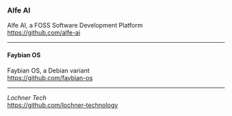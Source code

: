 ### Alfe AI  
Alfe AI, a FOSS Software Development Platform  
https://github.com/alfe-ai  

---

#### Faybian OS  
Faybian OS, a Debian variant  
https://github.com/faybian-os  

---

_Lochner Tech_  
https://github.com/lochner-technology  
